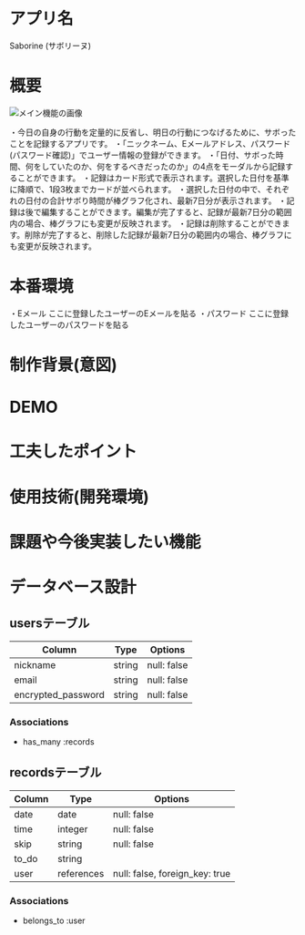 # アプリ名

Saborine (サボリーヌ)

# 概要
![メイン機能の画像](https://user-images.githubusercontent.com/73570767/102845371-c5b55580-4450-11eb-9aee-03b44da8dea1.jpg)

・今日の自身の行動を定量的に反省し、明日の行動につなげるために、サボったことを記録するアプリです。
・「ニックネーム、Eメールアドレス、パスワード(パスワード確認)」でユーザー情報の登録ができます。
・「日付、サボった時間、何をしていたのか、何をするべきだったのか」の4点をモーダルから記録することができます。
・記録はカード形式で表示されます。選択した日付を基準に降順で、1段3枚までカードが並べられます。
・選択した日付の中で、それぞれの日付の合計サボり時間が棒グラフ化され、最新7日分が表示されます。
・記録は後で編集することができます。編集が完了すると、記録が最新7日分の範囲内の場合、棒グラフにも変更が反映されます。
・記録は削除することができます。削除が完了すると、削除した記録が最新7日分の範囲内の場合、棒グラフにも変更が反映されます。

# 本番環境

<!-- ここにデプロイしたアプリのURLを貼る -->

・Eメール ここに登録したユーザーのEメールを貼る
・パスワード ここに登録したユーザーのパスワードを貼る

# 制作背景(意図)

# DEMO

# 工夫したポイント

# 使用技術(開発環境)

# 課題や今後実装したい機能

# データベース設計

## usersテーブル

| Column             | Type   | Options     |
| ------------------ | ------ | ----------- |
| nickname           | string | null: false |
| email              | string | null: false |
| encrypted_password | string | null: false |

### Associations

- has_many :records

## recordsテーブル

| Column | Type       | Options                        |
| ------ | ---------- | ------------------------------ |
| date   | date       | null: false                    |
| time   | integer    | null: false                    |
| skip   | string     | null: false                    |
| to_do  | string     |                                |
| user   | references | null: false, foreign_key: true |

### Associations

- belongs_to :user